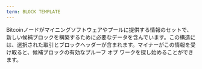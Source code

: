 ```yaml
---
term: BLOCK TEMPLATE
---
```


Bitcoinノードがマイニングソフトウェアやプールに提供する情報のセットで、新しい候補ブロックを構築するために必要なデータを含んでいます。この構造には、選択された取引とブロックヘッダーが含まれます。マイナーがこの情報を受け取ると、候補ブロックの有効なプルーフ オブ ワークを探し始めることができます。